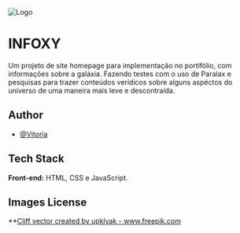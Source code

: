 ![Logo](./assets/images/planet_icon.ico)
# INFOXY


Um projeto de site homepage para implementação no portifólio, com informações sobre a galáxia. Fazendo testes com o uso de Paralax e pesquisas para trazer conteúdos verídicos sobre alguns aspéctos do universo de uma maneira mais leve e descontraída.


## Author
- [@Vitoria](https://github.com/vitoriaGoncalves08)

     
## Tech Stack
**Front-end:** HTML, CSS e JavaScript.
     
## Images License
**<a href='https://www.freepik.com/vectors/cliff'>Cliff vector created by upklyak - www.freepik.com</a>

